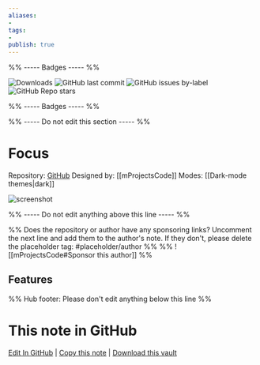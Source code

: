 ```yaml
---
aliases:
- 
tags: 
- 
publish: true
---
```


%% ----- Badges ----- %%

![Downloads](https://img.shields.io/badge/downloads-3541-573E7A?style=for-the-badge&logo=)
![GitHub last commit](https://img.shields.io/github/last-commit/mProjectsCode/obsidian-focus-theme?color=573E7A&label=last%20update&logo=github&style=for-the-badge)
![GitHub issues by-label](https://img.shields.io/github/issues/mProjectsCode/obsidian-focus-theme/help%20wanted?color=573E7A&logo=github&style=for-the-badge) 
![GitHub Repo stars](https://img.shields.io/github/stars/mProjectsCode/obsidian-focus-theme?color=573E7A&logo=github&style=for-the-badge)

%% ----- Badges ----- %%

%% ----- Do not edit this section ----- %%

# Focus

Repository: [GitHub](https://github.com/mProjectsCode/obsidian-focus-theme)
Designed by: [[mProjectsCode]]
Modes: [[Dark-mode themes|dark]]



![screenshot](https://github.com/mProjectsCode/obsidian-focus-theme/raw/HEAD/FocusThemeImage.png)

%% ----- Do not edit anything above this line ----- %% 

%% Does the repository or author have any sponsoring links? Uncomment the next line and add them to the author's note. If they don't, please delete the placeholder tag: #placeholder/author %%
%% ![[mProjectsCode#Sponsor this author]] %%


## Features



%% Hub footer: Please don't edit anything below this line %%

# This note in GitHub

<span class="git-footer">[Edit In GitHub](https://github.dev/obsidian-community/obsidian-hub/blob/main/02%20-%20Community%20Expansions/02.05%20All%20Community%20Expansions/Themes/Focus.md "git-hub-edit-note") | [Copy this note](https://raw.githubusercontent.com/obsidian-community/obsidian-hub/main/02%20-%20Community%20Expansions/02.05%20All%20Community%20Expansions/Themes/Focus.md "git-hub-copy-note") | [Download this vault](https://github.com/obsidian-community/obsidian-hub/archive/refs/heads/main.zip "git-hub-download-vault") </span>
